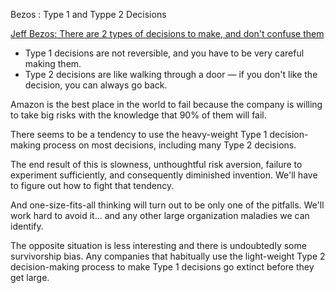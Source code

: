 

Bezos : Type 1 and Typpe 2 Decisions

[Jeff Bezos: There are 2 types of decisions to make, and don't confuse them](https://www.businessinsider.com/jeff-bezos-on-type-1-and-type-2-decisions-2016-4)
- Type 1 decisions are not reversible, and you have to be very careful making them.
- Type 2 decisions are like walking through a door — if you don't like the decision, you can always go back.

Amazon is the best place in the world to fail because the company is willing to take big risks with the knowledge that 90% of them will fail.

There seems to be a tendency to use the heavy-weight Type 1 decision-making process on most decisions, including many Type 2 decisions.

The end result of this is slowness, unthoughtful risk aversion, failure to experiment sufficiently, and consequently diminished invention. We'll have to figure out how to fight that tendency.

And one-size-fits-all thinking will turn out to be only one of the pitfalls. We'll work hard to avoid it… and any other large organization maladies we can identify.

The opposite situation is less interesting and there is undoubtedly some survivorship bias. Any companies that habitually use the light-weight Type 2 decision-making process to make Type 1 decisions go extinct before they get large.
